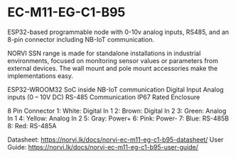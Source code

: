# EC-M11-EG-C1-B95
ESP32-based programmable node with 0-10v analog inputs, RS485, and an 8-pin connector including NB-IoT communication.

NORVI SSN range is made for standalone installations in industrial environments, focused on monitoring sensor values or parameters from external devices. 
The wall mount and pole mount accessories make the implementations easy.

ESP32-WROOM32 SoC inside
NB-IoT communication
Digital Input
Analog inputs (0 – 10V DC)
RS-485 Communication
IP67 Rated Enclosure

8 Pin Connector
1:   White:   Digital In 1
2:   Brown:   Digital In 2
3:   Green:   Analog In 1
4:   Yellow:  Analog In 2
5:   Gray:    Power+
6:   Pink:    Power-
7:   Blue:    RS-485B
8:   Red:     RS-485A

Datasheet:   https://norvi.lk/docs/norvi-ec-m11-eg-c1-b95-datasheet/
User Guide:  https://norvi.lk/docs/norvi-ec-m11-eg-c1-b95-user-guide/
